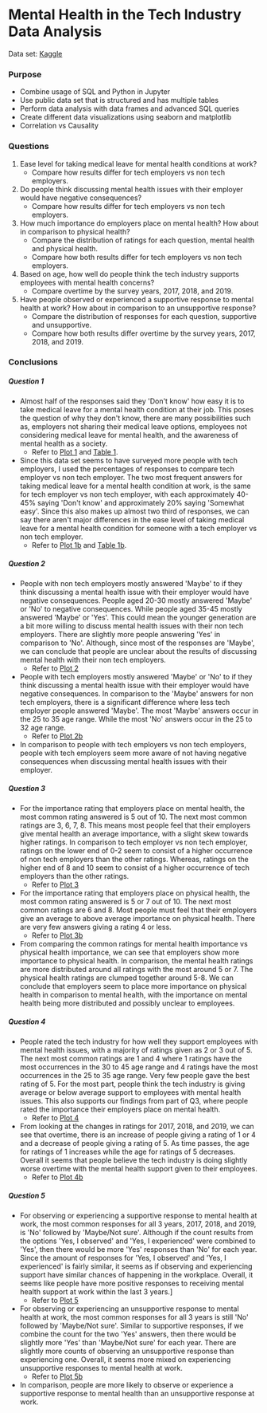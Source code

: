 # Mental Health in the Tech Industry Data Analysis
Data set: [Kaggle](https://www.kaggle.com/anth7310/mental-health-in-the-tech-industry)

### Purpose
- Combine usage of SQL and Python in Jupyter
- Use public data set that is structured and has multiple tables
- Perform data analysis with data frames and advanced SQL queries
- Create different data visualizations using seaborn and matplotlib
- Correlation vs Causality

### Questions
1. Ease level for taking medical leave for mental health conditions at work?
   - Compare how results differ for tech employers vs non tech employers.
2. Do people think discussing mental health issues with their employer would have negative consequences?
   - Compare how results differ for tech employers vs non tech employers.
3. How much importance do employers place on mental health? How about in comparison to physical health? 
   - Compare the distribution of ratings for each question, mental health and physical health.
   - Compare how both results differ for tech employers vs non tech employers.
4. Based on age, how well do people think the tech industry supports employees with mental health concerns?
   - Compare overtime by the survey years, 2017, 2018, and 2019.
5. Have people observed or experienced a supportive response to mental health at work? How about in comparison to an unsupportive response?
   - Compare the distribution of responses for each question, supportive and unsupportive.
   - Compare how both results differ overtime by the survey years, 2017, 2018, and 2019.

### Conclusions

##### Question 1
- Almost half of the responses said they 'Don't know' how easy it is to take medical leave for a mental health condition at their job. This poses the question of why they don't know, there are many possibilities such as, employers not sharing their medical leave options, employees not considering medical leave for mental health, and the awareness of mental health as a society.
   - Refer to [Plot 1](https://github.com/laimich/Tech-Mental-Health-Survey-Data-Analysis/blob/master/graphs/plot1b.png) and [Table 1](https://github.com/laimich/Tech-Mental-Health-Survey-Data-Analysis/blob/master/graphs/table1b.png). 
- Since this data set seems to have surveyed more people with tech employers, I used the percentages of responses to compare tech employer vs non tech employer. The two most frequent answers for taking medical leave for a mental health condition at work, is the same for tech employer vs non tech employer, with each approximately 40-45% saying 'Don't know' and approximately 20% saying 'Somewhat easy'. Since this also makes up almost two third of responses, we can say there aren't major differences in the ease level of taking medical leave for a mental health condition for someone with a tech employer vs non tech employer. 
   - Refer to [Plot 1b](https://github.com/laimich/Tech-Mental-Health-Survey-Data-Analysis/blob/master/graphs/plot1b.png) and [Table 1b](https://github.com/laimich/Tech-Mental-Health-Survey-Data-Analysis/blob/master/graphs/table1b.png). 

##### Question 2
- People with non tech employers mostly answered 'Maybe' to if they think discussing a mental health issue with their employer would have negative consequences. People aged 20-30 mostly answered 'Maybe' or 'No' to negative consequences. While people aged 35-45 mostly answered 'Maybe' or 'Yes'. This could mean the younger generation are a bit more willing to discuss mental health issues with their non tech employers. There are slightly more people answering 'Yes' in comparison to 'No'. Although, since most of the responses are 'Maybe', we can conclude that people are unclear about the results of discussing mental health with their non tech employers. 
   - Refer to [Plot 2](https://github.com/laimich/Tech-Mental-Health-Survey-Data-Analysis/blob/master/graphs/plot2.png)
- People with tech employers mostly answered 'Maybe' or 'No' to if they think discussing a mental health issue with their employer would have negative consequences. In comparison to the 'Maybe' answers for non tech employers, there is a significant difference where less tech employer people answered 'Maybe'. The most 'Maybe' answers occur in the 25 to 35 age range. While the most 'No' answers occur in the 25 to 32 age range.
   - Refer to [Plot 2b](https://github.com/laimich/Tech-Mental-Health-Survey-Data-Analysis/blob/master/graphs/plot2b.png)
- In comparison to people with tech employers vs non tech employers, people with tech employers seem more aware of not having negative consequences when discussing mental health issues with their employer.

##### Question 3
- For the importance rating that employers place on mental health, the most common rating answered is 5 out of 10. The next most common ratings are 3, 6, 7, 8. This means most people feel that their employers give mental health an average importance, with a slight skew towards higher ratings. In comparison to tech employer vs non tech employer, ratings on the lower end of 0-2 seem to consist of a higher occurrence of non tech employers than the other ratings. Whereas, ratings on the higher end of 8 and 10 seem to consist of a higher occurrence of tech employers than the other ratings.
   - Refer to [Plot 3](https://github.com/laimich/Tech-Mental-Health-Survey-Data-Analysis/blob/master/graphs/plot3.png)
- For the importance rating that employers place on physical health, the most common rating answered is 5 or 7 out of 10. The next most common ratings are 6 and 8. Most people must feel that their employers give an average to above average importance on physical health. There are very few answers giving a rating 4 or less. 
   - Refer to [Plot 3b](https://github.com/laimich/Tech-Mental-Health-Survey-Data-Analysis/blob/master/graphs/plot3b.png)
- From comparing the common ratings for mental health importance vs physical health importance, we can see that employers show more importance to physical health. In comparison, the mental health ratings are more distributed around all ratings with the most around 5 or 7. The physical health ratings are clumped together around 5-8. We can conclude that employers seem to place more importance on physical health in comparison to mental health, with the importance on mental health being more distributed and possibly unclear to employees. 

##### Question 4
- People rated the tech industry for how well they support employees with mental health issues, with a majority of ratings given as 2 or 3 out of 5. The next most common ratings are 1 and 4 where 1 ratings have the most occurrences in the 30 to 45 age range and 4 ratings have the most occurrences in the 25 to 35 age range. Very few people gave the best rating of 5. For the most part, people think the tech industry is giving average or below average support to employees with mental health issues. This also supports our findings from part of Q3, where people rated the importance their employers place on mental health.
   - Refer to [Plot 4](https://github.com/laimich/Tech-Mental-Health-Survey-Data-Analysis/blob/master/graphs/plot4.png)
- From looking at the changes in ratings for 2017, 2018, and 2019, we can see that overtime, there is an increase of people giving a rating of 1 or 4 and a decrease of people giving a rating of 5. As time passes, the age for ratings of 1 increases while the age for ratings of 5 decreases. Overall it seems that people believe the tech industry is doing slightly worse overtime with the mental health support given to their employees.
   - Refer to [Plot 4b](https://github.com/laimich/Tech-Mental-Health-Survey-Data-Analysis/blob/master/graphs/plot4b.png)

##### Question 5
- For observing or experiencing a supportive response to mental health at work, the most common responses for all 3 years, 2017, 2018, and 2019, is 'No' followed by 'Maybe/Not sure'. Although if the count results from the options 'Yes, I observed' and 'Yes, I experienced' were combined to 'Yes', then there would be more 'Yes' responses than 'No' for each year. Since the amount of responses for 'Yes, I observed' and 'Yes, I experienced' is fairly similar, it seems as if observing and experiencing support have similar chances of happening in the workplace. Overall, it seems like people have more positive responses to receiving mental health support at work within the last 3 years.]
   - Refer to [Plot 5](https://github.com/laimich/Tech-Mental-Health-Survey-Data-Analysis/blob/master/graphs/plot5.png)
- For observing or experiencing an unsupportive response to mental health at work, the most common responses for all 3 years is still 'No' followed by 'Maybe/Not sure'. Similar to supportive responses, if we combine the count for the two 'Yes' answers,  then there would be slightly more 'Yes' than 'Maybe/Not sure' for each year. There are slightly more counts of observing an unsupportive response than experiencing one. Overall, it seems more mixed on experiencing unsupportive responses to mental health at work. 
   - Refer to [Plot 5b](https://github.com/laimich/Tech-Mental-Health-Survey-Data-Analysis/blob/master/graphs/plot5b.png)
- In comparison, people are more likely to observe or experience a supportive response to mental health than an unsupportive response at work. 
